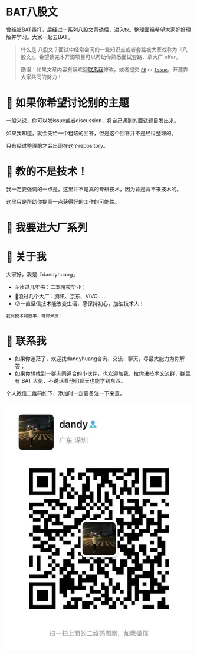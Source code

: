 # BAT八股文

曾经被BAT毒打，后经过一系列八股文背诵后，进入tx。整理面经希望大家好好理解并学习。大家一起去BAT。

> 什么是 八股文？面试中经常会问的一些知识点或者套路被大家戏称为『八股文』。希望读完本开源项目可以帮助你熟悉面试套路、拿大厂 offer。
> 
> 勘误：如果文章内容有误欢迎[联系我](#iphone-联系我)修改，或者提交 [`PR`](https://github.com/CoderLeixiaoshuai/java-eight-part/pulls) or [`Issue`](https://github.com/CoderLeixiaoshuai/java-eight-part/issues)，开源靠大家共同的努力！


# 🧐 如果你希望讨论别的主题

一般来说，你可以发issue或者discussion，将自己遇到的面试题目发出来。

如果我知道，就会先给一个粗略的回答，但是这个回答并不是经过整理的。

只有经过整理的才会出现在这个repository。


# 🤔 教的不是技术！

我一定要强调的一点是，这里并不是真的专研技术，因为背是背不来技术的。

这里只是帮助你提高一点获得好的工作的可能性。

# 🎯 我要进大厂系列

# 🤩 关于我

大家好，我是『dandyhuang』

- ☕读过几年书：二本院校毕业；
- 🌟浪过几个大厂：腾讯、京东、VIVO……
- 😗一直坚信技术能改变生活，愿保持初心，加油技术人！

```
我有技术和故事，等你来撩！
```

# 📱 联系我

- 如果你迷茫了，欢迎找dandyhuang咨询、交流、聊天，尽最大能力为你解答；
- 如果你想找到一群志同道合的小伙伴，也欢迎加我，拉你进技术交流群，群里有 BAT 大佬，不说话看他们聊天也能学到东西。

个人微信二维码如下，添加时一定要备注一下来意。


![dandyhuang.jpg](img/dandyhuang.jpg)
